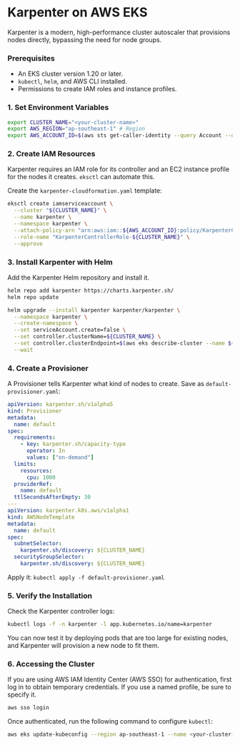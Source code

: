 # Karpenter on AWS EKS

Karpenter is a modern, high-performance cluster autoscaler that provisions nodes directly, bypassing the need for node groups.

### Prerequisites

*   An EKS cluster version 1.20 or later.
*   `kubectl`, `helm`, and AWS CLI installed.
*   Permissions to create IAM roles and instance profiles.

### 1. Set Environment Variables

```bash
export CLUSTER_NAME="<your-cluster-name>"
export AWS_REGION="ap-southeast-1" # Region
export AWS_ACCOUNT_ID=$(aws sts get-caller-identity --query Account --output text)
```

### 2. Create IAM Resources

Karpenter requires an IAM role for its controller and an EC2 instance profile for the nodes it creates. `eksctl` can automate this.

Create the `karpenter-cloudformation.yaml` template:
```bash
eksctl create iamserviceaccount \
  --cluster "${CLUSTER_NAME}" \
  --name karpenter \
  --namespace karpenter \
  --attach-policy-arn "arn:aws:iam::${AWS_ACCOUNT_ID}:policy/KarpenterControllerPolicy-${CLUSTER_NAME}" \
  --role-name "KarpenterControllerRole-${CLUSTER_NAME}" \
  --approve
```

### 3. Install Karpenter with Helm

Add the Karpenter Helm repository and install it.

```bash
helm repo add karpenter https://charts.karpenter.sh/
helm repo update

helm upgrade --install karpenter karpenter/karpenter \
  --namespace karpenter \
  --create-namespace \
  --set serviceAccount.create=false \
  --set controller.clusterName=${CLUSTER_NAME} \
  --set controller.clusterEndpoint=$(aws eks describe-cluster --name ${CLUSTER_NAME} --query "cluster.endpoint" --output text) \
  --wait
```

### 4. Create a Provisioner

A Provisioner tells Karpenter what kind of nodes to create. Save as `default-provisioner.yaml`:

```yaml
apiVersion: karpenter.sh/v1alpha5
kind: Provisioner
metadata:
  name: default
spec:
  requirements:
    - key: karpenter.sh/capacity-type
      operator: In
      values: ["on-demand"]
  limits:
    resources:
      cpu: 1000
  providerRef:
    name: default
  ttlSecondsAfterEmpty: 30
---
apiVersion: karpenter.k8s.aws/v1alpha1
kind: AWSNodeTemplate
metadata:
  name: default
spec:
  subnetSelector:
    karpenter.sh/discovery: ${CLUSTER_NAME}
  securityGroupSelector:
    karpenter.sh/discovery: ${CLUSTER_NAME}
```

Apply it: `kubectl apply -f default-provisioner.yaml`

### 5. Verify the Installation

Check the Karpenter controller logs:

```bash
kubectl logs -f -n karpenter -l app.kubernetes.io/name=karpenter
```

You can now test it by deploying pods that are too large for existing nodes, and Karpenter will provision a new node to fit them.

### 6. Accessing the Cluster

If you are using AWS IAM Identity Center (AWS SSO) for authentication, first log in to obtain temporary credentials. If you use a named profile, be sure to specify it.

```bash
aws sso login
```

Once authenticated, run the following command to configure `kubectl`:

```bash
aws eks update-kubeconfig --region ap-southeast-1 --name <your-cluster-name> # Singapore
```